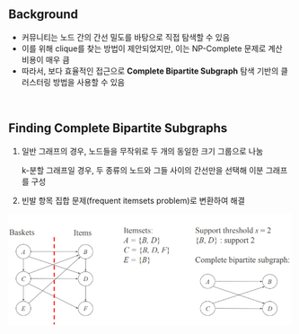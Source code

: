 <br />

## Background

- 커뮤니티는 노드 간의 간선 밀도를 바탕으로 직접 탐색할 수 있음
- 이를 위해 clique를 찾는 방법이 제안되었지만, 이는 NP-Complete 문제로 계산 비용이 매우 큼
- 따라서, 보다 효율적인 접근으로 **Complete Bipartite Subgraph** 탐색 기반의 클러스터링 방법을 사용할 수 있음

<br />

## Finding Complete Bipartite Subgraphs

1. 일반 그래프의 경우, 노드들을 무작위로 두 개의 동일한 크기 그룹으로 나눔

   k-분할 그래프일 경우, 두 종류의 노드와 그들 사이의 간선만을 선택해 이분 그래프를 구성

2. 빈발 항목 집합 문제(frequent itemsets problem)로 변환하여 해결

![alt_text](./Figure/Figure108.png)

<br />
<br />
<br />
<br />
